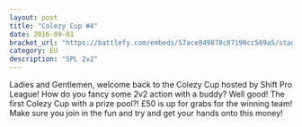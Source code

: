```yaml
---
layout: post
title: "Colezy Cup #4"
date: 2016-09-01
bracket_url: "https://battlefy.com/embeds/57ace849878c87190cc589a5/stage/57ace849878c87190cc589a6"
category: EU
description: "SPL 2v2"
---
```


Ladies and Gentlemen, welcome back to the Colezy Cup hosted by Shift Pro League! How do you fancy some 2v2 action with a buddy? Well good! The first Colezy Cup with a prize pool?! £50 is up for grabs for the winning team! Make sure you join in the fun and try and get your hands onto this money!
